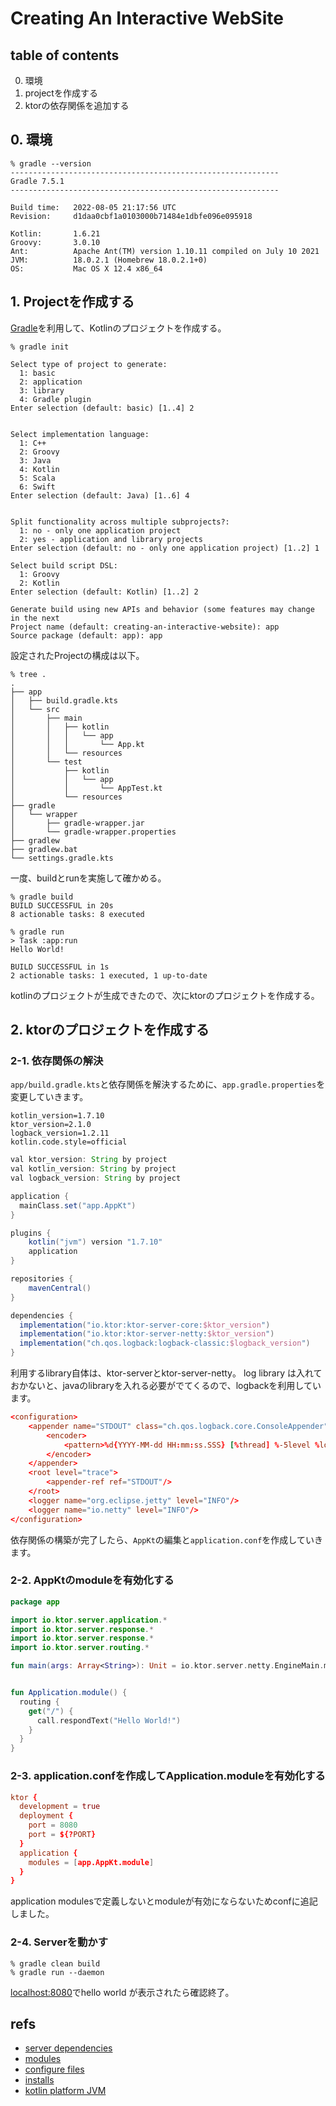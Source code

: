 # Creating An Interactive WebSite

## table of contents

0. 環境
1. projectを作成する
2. ktorの依存関係を追加する

## 0. 環境

```terminal
% gradle --version
------------------------------------------------------------
Gradle 7.5.1
------------------------------------------------------------

Build time:   2022-08-05 21:17:56 UTC
Revision:     d1daa0cbf1a0103000b71484e1dbfe096e095918

Kotlin:       1.6.21
Groovy:       3.0.10
Ant:          Apache Ant(TM) version 1.10.11 compiled on July 10 2021
JVM:          18.0.2.1 (Homebrew 18.0.2.1+0)
OS:           Mac OS X 12.4 x86_64

```

## 1. Projectを作成する


[Gradle](https://gradle.org/)を利用して、Kotlinのプロジェクトを作成する。

```terminal
% gradle init

Select type of project to generate:
  1: basic
  2: application
  3: library
  4: Gradle plugin
Enter selection (default: basic) [1..4] 2


Select implementation language:
  1: C++
  2: Groovy
  3: Java
  4: Kotlin
  5: Scala
  6: Swift
Enter selection (default: Java) [1..6] 4


Split functionality across multiple subprojects?:
  1: no - only one application project
  2: yes - application and library projects
Enter selection (default: no - only one application project) [1..2] 1

Select build script DSL:
  1: Groovy
  2: Kotlin
Enter selection (default: Kotlin) [1..2] 2

Generate build using new APIs and behavior (some features may change in the next
Project name (default: creating-an-interactive-website): app
Source package (default: app): app

```

設定されたProjectの構成は以下。


```terminal
% tree .
.
├── app
│   ├── build.gradle.kts
│   └── src
│       ├── main
│       │   ├── kotlin
│       │   │   └── app
│       │   │       └── App.kt
│       │   └── resources
│       └── test
│           ├── kotlin
│           │   └── app
│           │       └── AppTest.kt
│           └── resources
├── gradle
│   └── wrapper
│       ├── gradle-wrapper.jar
│       └── gradle-wrapper.properties
├── gradlew
├── gradlew.bat
└── settings.gradle.kts
```

一度、buildとrunを実施して確かめる。

```terminal
% gradle build
BUILD SUCCESSFUL in 20s
8 actionable tasks: 8 executed

% gradle run
> Task :app:run
Hello World!

BUILD SUCCESSFUL in 1s
2 actionable tasks: 1 executed, 1 up-to-date
```

kotlinのプロジェクトが生成できたので、次にktorのプロジェクトを作成する。

## 2.  ktorのプロジェクトを作成する

### 2-1. 依存関係の解決

`app/build.gradle.kts`と依存関係を解決するために、`app.gradle.properties`を変更していきます。

```app/gradle.properties(作成)
kotlin_version=1.7.10
ktor_version=2.1.0
logback_version=1.2.11
kotlin.code.style=official
```

```app/build.gradle
val ktor_version: String by project
val kotlin_version: String by project
val logback_version: String by project

application {
  mainClass.set("app.AppKt")
}

plugins {
    kotlin("jvm") version "1.7.10"
    application
}

repositories {
    mavenCentral()
}

dependencies {
  implementation("io.ktor:ktor-server-core:$ktor_version")
  implementation("io.ktor:ktor-server-netty:$ktor_version")
  implementation("ch.qos.logback:logback-classic:$logback_version")
}

```

利用するlibrary自体は、ktor-serverとktor-server-netty。
log library は入れておかないと、javaのlibraryを入れる必要がでてくるので、logbackを利用しています。

```app/src/main/kotlin/resources/application.conf
<configuration>
    <appender name="STDOUT" class="ch.qos.logback.core.ConsoleAppender">
        <encoder>
            <pattern>%d{YYYY-MM-dd HH:mm:ss.SSS} [%thread] %-5level %logger{36} - %msg%n</pattern>
        </encoder>
    </appender>
    <root level="trace">
        <appender-ref ref="STDOUT"/>
    </root>
    <logger name="org.eclipse.jetty" level="INFO"/>
    <logger name="io.netty" level="INFO"/>
</configuration>
```

依存関係の構築が完了したら、`AppKt`の編集と`application.conf`を作成していきます。

### 2-2. AppKtのmoduleを有効化する

```app/src/main/kotlin/app/App.kt
package app

import io.ktor.server.application.*
import io.ktor.server.response.*
import io.ktor.server.response.*
import io.ktor.server.routing.*

fun main(args: Array<String>): Unit = io.ktor.server.netty.EngineMain.main(args)


fun Application.module() {
  routing {
    get("/") {
      call.respondText("Hello World!")
    }
  }
}

```

### 2-3. application.confを作成してApplication.moduleを有効化する

```app/src/main/kotlin/resources/application.conf
ktor {
  development = true
  deployment {
    port = 8080
    port = ${?PORT}
  }
  application {
    modules = [app.AppKt.module]
  }
}
```

application modulesで定義しないとmoduleが有効にならないためconfに追記しました。


### 2-4. Serverを動かす

```terminal
% gradle clean build
% gradle run --daemon
```

[localhost:8080](http://localhost:8080)でhello world が表示されたら確認終了。

## refs

- [server dependencies](https://ktor.io/docs/server-dependencies.html)
- [modules](https://ktor.io/docs/modules.html#embedded-server)
- [configure files](https://ktor.io/docs/configurations.html#configuration-file)
- [installs](https://ktor.io/docs/plugins.html#install)
- [kotlin platform JVM](https://kotlinlang.org/docs/jvm-get-started.html#what-s-next)

